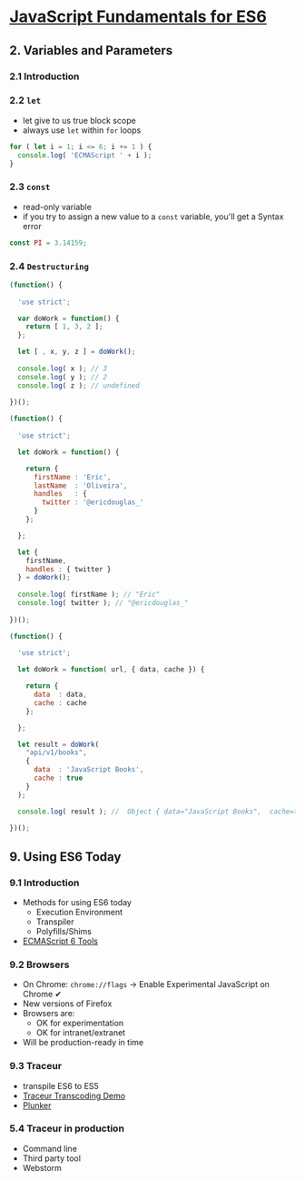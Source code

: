 # [JavaScript Fundamentals for ES6](http://www.pluralsight.com/courses/javascript-fundamentals-es6)

## 2. Variables and Parameters

### 2.1 Introduction

### 2.2 `let`

- let give to us true block scope
- always use `let` within `for` loops

```js
for ( let i = 1; i <= 6; i += 1 ) {
  console.log( 'ECMAScript ' + i );
}
```

### 2.3 `const`

- read-only variable
- if you try to assign a new value to a `const` variable, you'll get a Syntax error

```js
const PI = 3.14159;
```

### 2.4 `Destructuring`

```js
(function() {
  
  'use strict';

  var doWork = function() {
    return [ 1, 3, 2 ];
  };

  let [ , x, y, z ] = doWork();
  
  console.log( x ); // 3
  console.log( y ); // 2
  console.log( z ); // undefined
  
})();
```

```js
(function() {
  
  'use strict';

  let doWork = function() {

    return {
      firstName : 'Eric',
      lastName  : 'Oliveira',
      handles   : {
        twitter : '@ericdouglas_'
      }
    };

  };

  let {
    firstName,
    handles : { twitter }
  } = doWork();
  
  console.log( firstName ); // "Eric"
  console.log( twitter ); // "@ericdouglas_"
  
})();
```

```js
(function() {
  
  'use strict';

  let doWork = function( url, { data, cache }) {

    return { 
      data  : data,
      cache : cache
    };

  };

  let result = doWork(
    "api/v1/books",
    {
      data  : 'JavaScript Books',
      cache : true
    }
  );

  console.log( result ); //  Object { data="JavaScript Books",  cache=true}
  
})();
```

## 9. Using ES6 Today

### 9.1 Introduction

- Methods for using ES6 today
  - Execution Environment
  - Transpiler
  - Polyfills/Shims
- [ECMAScript 6 Tools](https://github.com/addyosmani/es6-tools)

### 9.2 Browsers

- On Chrome: `chrome://flags` -> Enable Experimental JavaScript on Chrome ✔
- New versions of Firefox
- Browsers are:
  - OK for experimentation
  - OK for intranet/extranet
- Will be production-ready in time

### 9.3 Traceur

- transpile ES6 to ES5
- [Traceur Transcoding Demo](https://google.github.io/traceur-compiler/demo/repl.html#%2F%2F%20Options%3A%20--annotations%20--array-comprehension%20--async-functions%20--async-generators%20--comment-callback%20--debug%20--debug-names%20--exponentiation%20--export-from-extended%20--for-on%20--free-variable-checker%20--generator-comprehension%20--input-source-map%20--low-resolution-source-map%20--member-variables%20--proper-tail-calls%20--referrer%20--require%20--script%20--source-maps%20--source-root%20--symbols%20--type-assertion-module%20--type-assertions%20--types%20--validate%20%0Alet%20%3D%20a%3B)
- [Plunker](plnkr.co)

### 5.4 Traceur in production

- Command line
- Third party tool
- Webstorm